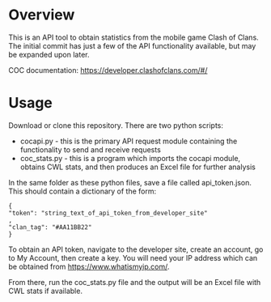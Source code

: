 # Overview
This is an API tool to obtain statistics from the mobile game Clash of Clans. The initial commit has just a few of the API functionality available, but may be expanded upon later. 

COC documentation: https://developer.clashofclans.com/#/

# Usage
Download or clone this repository. There are two python scripts:

* cocapi.py - this is the primary API request module containing the functionality to send and receive requests
* coc_stats.py - this is a program which imports the cocapi module, obtains CWL stats, and then produces an Excel file for further analysis

In the same folder as these python files, save a file called api_token.json. This should contain a dictionary of the form:

~~~~
{
"token": "string_text_of_api_token_from_developer_site"
,
"clan_tag": "#AA11BB22"
}
~~~~

To obtain an API token, navigate to the developer site, create an account, go to My Account, then create a key. You will need your IP address which can be obtained from https://www.whatismyip.com/.

From there, run the coc_stats.py file and the output will be an Excel file with CWL stats if available.